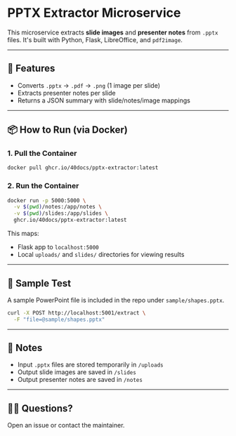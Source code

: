 # PPTX Extractor Microservice

This microservice extracts **slide images** and **presenter notes** from `.pptx` files. It's built with Python, Flask, LibreOffice, and `pdf2image`.

---

## 🚀 Features

- Converts `.pptx` → `.pdf` → `.png` (1 image per slide)
- Extracts presenter notes per slide
- Returns a JSON summary with slide/notes/image mappings

---

## 📦 How to Run (via Docker)

### 1. Pull the Container

```bash
docker pull ghcr.io/40docs/pptx-extractor:latest
```

### 2. Run the Container

```bash
docker run -p 5000:5000 \
  -v $(pwd)/notes:/app/notes \
  -v $(pwd)/slides:/app/slides \
  ghcr.io/40docs/pptx-extractor:latest
```

This maps:
- Flask app to `localhost:5000`
- Local `uploads/` and `slides/` directories for viewing results

---

## 🧪 Sample Test

A sample PowerPoint file is included in the repo under `sample/shapes.pptx`.

```bash
curl -X POST http://localhost:5001/extract \
  -F "file=@sample/shapes.pptx"
```

---

## 📝 Notes

- Input `.pptx` files are stored temporarily in `/uploads`
- Output slide images are saved in `/slides`
- Output presenter notes are saved in `/notes`

---

## 🙋‍♂️ Questions?

Open an issue or contact the maintainer.
